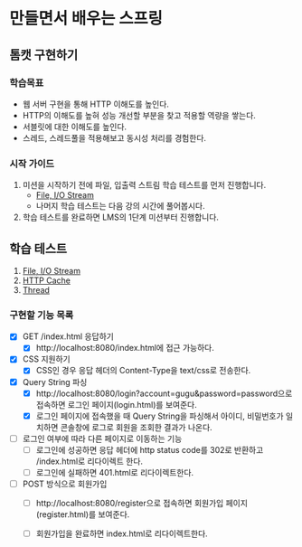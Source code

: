 # 만들면서 배우는 스프링

## 톰캣 구현하기

### 학습목표
- 웹 서버 구현을 통해 HTTP 이해도를 높인다.
- HTTP의 이해도를 높혀 성능 개선할 부분을 찾고 적용할 역량을 쌓는다.
- 서블릿에 대한 이해도를 높인다.
- 스레드, 스레드풀을 적용해보고 동시성 처리를 경험한다.

### 시작 가이드
1. 미션을 시작하기 전에 파일, 입출력 스트림 학습 테스트를 먼저 진행합니다.
    - [File, I/O Stream](study/src/test/java/study)
    - 나머지 학습 테스트는 다음 강의 시간에 풀어봅시다.
2. 학습 테스트를 완료하면 LMS의 1단계 미션부터 진행합니다.

## 학습 테스트
1. [File, I/O Stream](study/src/test/java/study)
2. [HTTP Cache](study/src/test/java/cache)
3. [Thread](study/src/test/java/thread)


### 구현할 기능 목록
- [x] GET /index.html 응답하기
  - [x] http://localhost:8080/index.html에 접근 가능하다.
- [x] CSS 지원하기
  - [x] CSS인 경우 응답 헤더의 Content-Type을 text/css로 전송한다.
- [x] Query String 파싱
  - [x] http://localhost:8080/login?account=gugu&password=password으로 접속하면 로그인 페이지(login.html)를 보여준다.
  - [x] 로그인 페이지에 접속했을 때 Query String을 파싱해서 아이디, 비밀번호가 일치하면 콘솔창에 로그로 회원을 조회한 결과가 나온다.
- [ ] 로그인 여부에 따라 다른 페이지로 이동하는 기능
    - [ ] 로그인에 성공하면 응답 헤더에 http status code를 302로 반환하고 /index.html로 리다이렉트 한다.
    - [ ] 로그인에 실패하면 401.html로 리다이렉트한다.
- [ ] POST 방식으로 회원가입
    - [ ] http://localhost:8080/register으로 접속하면 회원가입 페이지(register.html)를 보여준다.
    - [ ] 회원가입을 완료하면 index.html로 리다이렉트한다.

